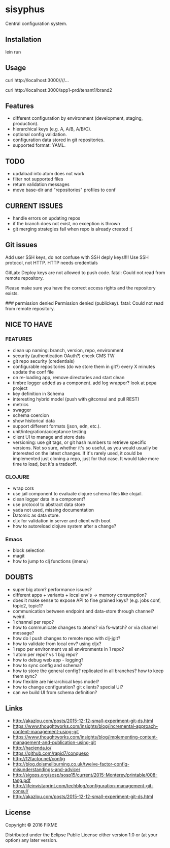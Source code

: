 # sisyphus

Central configuration system.

## Installation

lein run

## Usage

curl http://localhost:3000/<profile>/<variant>/<sub-variant>/...

curl http://localhost:3000/app1-prd/tenant1/brand2


## Features
- different configuration by environment (development, staging, production).
- hierarchical keys (e.g. A, A/B, A/B/C).
- optional config validation.
- configuration data stored in git repositories.
- supported format: YAML.


## TODO
- updaload into atom does not work
- filter not supported files
- return validation messages
- move base-dir and "repositories" profiles to conf


## CURRENT ISSUES
- handle errors on updating repos
- if the branch does not exist, no exception is thrown
- git merging strategies fail when repo is already created :(

## Git issues
Add user SSH keys, do not confuse with SSH deply keys!!!!
Use SSH protocol, not HTTP.
HTTP needs credentials


GitLab: Deploy keys are not allowed to push code.
fatal: Could not read from remote repository.

Please make sure you have the correct access rights
and the repository exists.

### permission denied
Permission denied (publickey).
fatal: Could not read from remote repository.



## NICE TO HAVE
### FEATURES
- clean up naming: branch, version, repo, environment
- security (authentication OAuth?) check CMS TW
- git repo security (credentials)
- configurable repositories (do we store them in git?) every X minutes update the conf file
- on re-loading app, remove directories and start clean
- timbre logger added as a component. add log wrapper? look at pepa project
- key definition in Schema
- interesting hybrid model (push with gitconsul and pull REST)
- metrics
- swagger
- schema coercion
- show historical data
- support different formats (json, edn, etc.). 
- unit/integration/acceptance testing
- client UI to manage and store data
- versioning: use git tags, or git hash numbers to retrieve specific versions. Not so sure, whether it's so useful, as you would usually be interested on the latest changes. If it's rarely used, it could be implemented just cloning a repo, just for that case. It would take more time to load, but it's a tradeoff.

### CLOJURE
- wrap cors
- use jail component to evaluate clojure schema files like clojail.
- clean logger data in a component?
- use protocol to abstract data store
- yada not used, missing documentation
- Datomic as data store.
- cljx for validation in server and client with boot
- how to autoreload clojure system after a change?

### Emacs
- block selection
- magit
- how to jump to clj functions (imenu)


## DOUBTS
- super big atom? performance issues?
- different apps + variants + local env's -> memory consumption?
- does it make sense to expose API to fine grained keys? (e.g. jobs conf, topic2, topic1?
- communication between endpoint and data-store through channel? weird.
- 1 channel per repo?
- how to communicate changes to atoms? via fs-watch? or via channel message?
- how do I push changes to remote repo with clj-jgit?
- how to validate from local env? using cljx?
- 1 repo per environment vs all environments in 1 repo?
- 1 atom per repo? vs 1 big repo?
- how to debug web app - logging?
- how to sync config and schema?
- how to store the general config? replicated in all branches? how to keep them sync?
- how flexible are hierarchical keys model?
- how to change configuration? git clients? special UI?
- can we build UI from schema definition?


## Links
- http://akazlou.com/posts/2015-12-12-small-experiment-git-ds.html
- https://www.thoughtworks.com/insights/blog/incremental-approach-content-management-using-git
- https://www.thoughtworks.com/insights/blog/implementing-content-management-and-publication-using-git
- http://hacienda.io/
- https://github.com/rapid7/conqueso
- http://12factor.net/config
- http://blog.doismellburning.co.uk/twelve-factor-config-misunderstandings-and-advice/
- http://sigops.org/sosp/sosp15/current/2015-Monterey/printable/008-tang.pdf
- http://lifeinvistaprint.com/techblog/configuration-management-git-consul/
- http://akazlou.com/posts/2015-12-12-small-experiment-git-ds.html


## License

Copyright © 2016 FIXME

Distributed under the Eclipse Public License either version 1.0 or (at
your option) any later version.